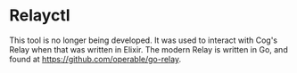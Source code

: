 # Relayctl

This tool is no longer being developed. It was used to interact with Cog's Relay when that was written in Elixir. The modern Relay is written in Go, and found at https://github.com/operable/go-relay.
